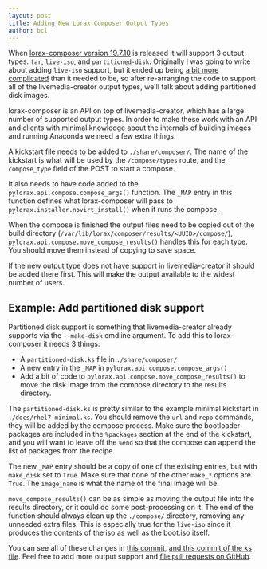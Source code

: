 ```yaml
---
layout: post
title: Adding New Lorax Composer Output Types
author: bcl
---
```


When [lorax-composer version
19.7.10](https://copr.fedorainfracloud.org/coprs/g/weldr/lorax-composer/packages/)
is released it will support 3 output types.  `tar`, `live-iso`, and
`partitioned-disk`. Originally I was going to write about adding `live-iso`
support, but it ended up being [a bit more
complicated](https://www.github.com/rhinstaller/lorax/commit/7464736e9de8d6ef51d352b688cc2225536a7236)
than it needed to be, so after re-arranging the code to support all of the
livemedia-creator output types, we'll talk about adding partitioned disk
images.

lorax-composer is an API on top of livemedia-creator, which has a large number
of supported output types. In order to make these work with an API and clients
with minimal knowledge about the internals of building images and running
Anaconda we need a few extra things.

A kickstart file needs to be added to `./share/composer/`. The
name of the kickstart is what will be used by the `/compose/types` route, and the
`compose_type` field of the POST to start a compose.

It also needs to have
code added to the `pylorax.api.compose.compose_args()` function. The
`_MAP` entry in this function defines what lorax-composer will pass to
`pylorax.installer.novirt_install()` when it runs the compose.

When the compose is finished the output files need to be copied out of the
build directory (`/var/lib/lorax/composer/results/<UUID>/compose/`),
`pylorax.api.compose.move_compose_results()` handles this for each type.  You
should move them instead of copying to save space.

If the new output type does not have support in livemedia-creator it should be
added there first. This will make the output available to the widest number of
users.

## Example: Add partitioned disk support

Partitioned disk support is something that livemedia-creator already supports
via the `--make-disk` cmdline argument. To add this to lorax-composer it
needs 3 things:

* A `partitioned-disk.ks` file in `./share/composer/`
* A new entry in the `_MAP` in `pylorax.api.compose.compose_args()`
* Add a bit of code to `pylorax.api.compose.move_compose_results()` to move the disk image from
  the compose directory to the results directory.

The `partitioned-disk.ks` is pretty similar to the example minimal kickstart
in `./docs/rhel7-minimal.ks`. You should remove the `url` and `repo`
commands, they will be added by the compose process. Make sure the bootloader
packages are included in the `%packages` section at the end of the kickstart,
and you will want to leave off the `%end` so that the compose can append the
list of packages from the recipe.

The new `_MAP` entry should be a copy of one of the existing entries, but with `make_disk` set
to `True`. Make sure that none of the other `make_*` options are `True`. The `image_name` is
what the name of the final image will be.

`move_compose_results()` can be as simple as moving the output file into
the results directory, or it could do some post-processing on it. The end of
the function should always clean up the `./compose/` directory, removing any
unneeded extra files. This is especially true for the `live-iso` since it produces
the contents of the iso as well as the boot.iso itself.

You can see all of these changes in [this
commit](https:www.github.com/rhinstaller/lorax/commit/6aa7d9bd07dc2a2e635b524cfca087bf89eb521e),
[and this commit of the ks file](https:www.github.com/rhinstaller/lorax/commit/0303ab8ecb69e49ff65c88a53efcfdc74a81b6cb).
Feel free to add more output support and [file pull requests on
GitHub](https://www.github.com/rhinstaller/lorax/pulls).

